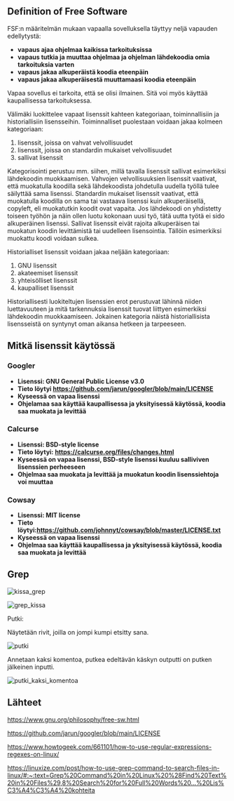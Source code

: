 ## Definition of Free Software

FSF:n määritelmän mukaan vapaalla sovelluksella täyttyy neljä vapauden edellytystä: 

+ **vapaus ajaa ohjelmaa kaikissa tarkoituksissa**
+ **vapaus tutkia ja muuttaa ohjelmaa ja ohjelman lähdekoodia omia tarkoituksia varten** 
+ **vapaus jakaa alkuperäistä koodia eteenpäin**
+ **vapaus jakaa alkuperäisestä muuttamaasi koodia eteenpäin**

Vapaa sovellus ei tarkoita, että se olisi ilmainen. Sitä voi myös käyttää kaupallisessa tarkoituksessa. 

Välimäki luokittelee vapaat lisenssit kahteen kategoriaan, toiminnallisiin ja historiallisiin lisensseihin. Toiminnalliset puolestaan voidaan jakaa kolmeen kategoriaan: 
1. lisenssit, joissa on vahvat velvollisuudet
2. lisenssit, joissa on standardin mukaiset velvollisuudet
3. sallivat lisenssit

Kategorisointi perustuu mm. siihen, millä tavalla lisenssit sallivat esimerkiksi lähdekoodin muokkaamisen. Vahvojen velvollisuuksien lisenssit vaativat, että muokatulla koodilla sekä lähdekoodista johdetulla uudella työllä tulee säilyttää sama lisenssi. Standardin mukaiset lisenssit vaativat, että muokatulla koodilla on sama tai vastaava lisenssi kuin alkuperäisellä, copyleft, eli muokatutkin koodit ovat vapaita. Jos lähdekoodi on yhdistetty toiseen työhön ja näin ollen luotu kokonaan uusi työ, tätä uutta työtä ei sido alkuperäinen lisenssi. Sallivat lisenssit eivät rajoita alkuperäisen tai muokatun koodin levittämistä tai uudelleen lisensointia. Tällöin esimerkiksi muokattu koodi voidaan sulkea. 

Historialliset lisenssit voidaan jakaa neljään kategoriaan: 
1. GNU lisenssit
2. akateemiset lisenssit
3. yhteisölliset lisenssit
4. kaupalliset lisenssit

Historiallisesti luokiteltujen lisenssien erot perustuvat lähinnä niiden luettavuuteen ja mitä tarkennuksia lisenssit tuovat liittyen esimerkiksi lähdekoodin muokkaamiseen. Jokainen kategoria näistä historiallisista lisensseistä on syntynyt oman aikansa hetkeen ja tarpeeseen. 

## Mitkä lisenssit käytössä

### Googler

+ **Lisenssi: GNU General Public License v3.0**
+ **Tieto löytyi https://github.com/jarun/googler/blob/main/LICENSE**
+ **Kyseessä on vapaa lisenssi**
+ **Ohjelamaa saa käyttää kaupallisessa ja yksityisessä käytössä, koodia saa muokata ja levittää**

### Calcurse

+ **Lisenssi: BSD-style license**
+ **Tieto löytyi: https://calcurse.org/files/changes.html**
+ **Kyseessä on vapaa lisenssi, BSD-style lisenssi kuuluu salliviven lisenssien perheeseen**
+ **Ohjelmaa saa muokata ja levittää ja muokatun koodin lisenssiehtoja voi muuttaa**

### Cowsay

+ **Lisenssi: MIT license**
+ **Tieto löytyi:https://github.com/johnnyt/cowsay/blob/master/LICENSE.txt**
+ **Kyseessä on vapaa lisenssi**
+ **Ohjelmaa saa käyttää kaupallisessa ja yksityisessä käytössä, koodia saa muokata ja levittää**

## Grep

![kissa_grep](https://user-images.githubusercontent.com/82024427/214653096-ec176d7f-acdd-42a6-ba6f-37981c5d16c0.png)

![grep_kissa](https://user-images.githubusercontent.com/82024427/214650183-f9546c5d-38b1-407b-9bb9-dfb1da3800e4.png)

Putki: 

Näytetään rivit, joilla on jompi kumpi etsitty sana. 

![putki](https://user-images.githubusercontent.com/82024427/214650699-76d8936b-9c56-402a-971b-9769f9439cfa.png)

Annetaan kaksi komentoa, putkea edeltävän käskyn outputti on putken jälkeinen inputti. 

![putki_kaksi_komentoa](https://user-images.githubusercontent.com/82024427/214656116-2a5b4ab0-45c9-41c2-8b39-d08fb2b3daa8.png)


## Lähteet 

https://www.gnu.org/philosophy/free-sw.html

https://github.com/jarun/googler/blob/main/LICENSE

https://www.howtogeek.com/661101/how-to-use-regular-expressions-regexes-on-linux/

https://linuxize.com/post/how-to-use-grep-command-to-search-files-in-linux/#:~:text=Grep%20Command%20in%20Linux%20%28Find%20Text%20in%20Files%29,8%20Search%20for%20Full%20Words%20...%20Lis%C3%A4%C3%A4%20kohteita
